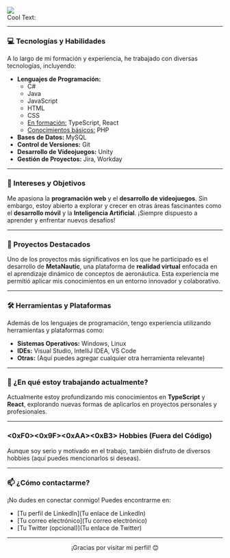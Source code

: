 ![](https://images.cooltext.com/5548434.png)
<br>
<a href="http://cooltext.com" target="_top"><img src="https://cooltext.com/images/ct_pixel.gif" width="70" height="15" alt="Cool Text: Logo and Graphics Generator" border="0" /></a>

---

### 💻 Tecnologías y Habilidades

A lo largo de mi formación y experiencia, he trabajado con diversas tecnologías, incluyendo:

* **Lenguajes de Programación:**
    * C#
    * Java
    * JavaScript
    * HTML
    * CSS
    * <ins>En formación:</ins> TypeScript, React
    * <ins>Conocimientos básicos:</ins> PHP
* **Bases de Datos:** MySQL
* **Control de Versiones:** Git
* **Desarrollo de Videojuegos:** Unity
* **Gestión de Proyectos:** Jira, Workday

---

### 🌱 Intereses y Objetivos

Me apasiona la **programación web** y el **desarrollo de videojuegos**. Sin embargo, estoy abierto a explorar y crecer en otras áreas fascinantes como el **desarrollo móvil** y la **Inteligencia Artificial**. ¡Siempre dispuesto a aprender y enfrentar nuevos desafíos!

---

### 🚀 Proyectos Destacados

Uno de los proyectos más significativos en los que he participado es el desarrollo de **MetaNautic**, una plataforma de **realidad virtual** enfocada en el aprendizaje dinámico de conceptos de aeronáutica. Esta experiencia me permitió aplicar mis conocimientos en un entorno innovador y colaborativo.

---

### 🛠️ Herramientas y Plataformas

Además de los lenguajes de programación, tengo experiencia utilizando herramientas y plataformas como:

* **Sistemas Operativos:** Windows, Linux
* **IDEs:** Visual Studio, IntelliJ IDEA, VS Code
* **Otras:** (Aquí puedes agregar cualquier otra herramienta relevante)

---

### 💼 ¿En qué estoy trabajando actualmente?

Actualmente estoy profundizando mis conocimientos en **TypeScript** y **React**, explorando nuevas formas de aplicarlos en proyectos personales y profesionales.

---

### <0xF0><0x9F><0xAA><0xB3> Hobbies (Fuera del Código)

Aunque soy serio y motivado en el trabajo, también disfruto de diversos hobbies (aquí puedes mencionarlos si deseas).

---

### 📫 ¿Cómo contactarme?

¡No dudes en conectar conmigo! Puedes encontrarme en:

* [Tu perfil de LinkedIn](Tu enlace de LinkedIn)
* [Tu correo electrónico](Tu correo electrónico)
* [Tu Twitter (opcional)](Tu enlace de Twitter)

---

<div align="center">
  ¡Gracias por visitar mi perfil! 😊
</div>

